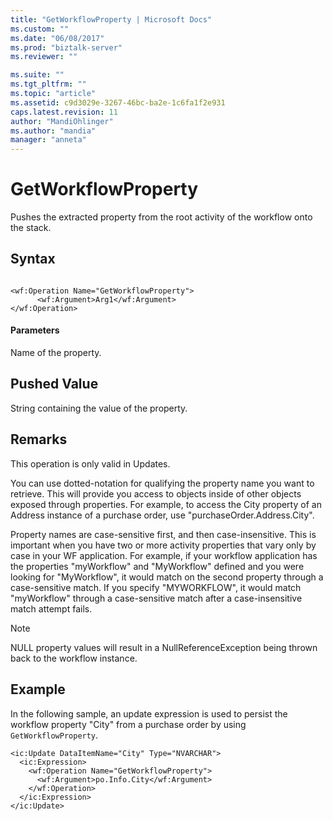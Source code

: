 ```yaml
---
title: "GetWorkflowProperty | Microsoft Docs"
ms.custom: ""
ms.date: "06/08/2017"
ms.prod: "biztalk-server"
ms.reviewer: ""

ms.suite: ""
ms.tgt_pltfrm: ""
ms.topic: "article"
ms.assetid: c9d3029e-3267-46bc-ba2e-1c6fa1f2e931
caps.latest.revision: 11
author: "MandiOhlinger"
ms.author: "mandia"
manager: "anneta"
---
```

# GetWorkflowProperty
Pushes the extracted property from the root activity of the workflow onto the stack.  
  
## Syntax  
  
```  
  
<wf:Operation Name="GetWorkflowProperty">  
      <wf:Argument>Arg1</wf:Argument>  
</wf:Operation>  
```  
  
#### Parameters  
 Name of the property.  
  
## Pushed Value  
 String containing the value of the property.  
  
## Remarks  
 This operation is only valid in Updates.  
  
 You can use dotted-notation for qualifying the property name you want to retrieve. This will provide you access to objects inside of other objects exposed through properties. For example, to access the City property of an Address instance of a purchase order, use "purchaseOrder.Address.City".  
  
 Property names are case-sensitive first, and then case-insensitive. This is important when you have two or more activity properties that vary only by case in your WF application. For example, if your workflow application has the properties "myWorkflow" and "MyWorkflow" defined and you were looking for "MyWorkflow", it would match on the second property through a case-sensitive match. If you specify "MYWORKFLOW", it would match "myWorkflow" through a case-sensitive match after a case-insensitive match attempt fails.  
  
> [!NOTE]
>  NULL property values will result in a NullReferenceException being thrown back to the workflow instance.  
  
## Example  
 In the following sample, an update expression is used to persist the workflow property "City" from a purchase order by using `GetWorkflowProperty`.  
  
```  
<ic:Update DataItemName="City" Type="NVARCHAR">  
  <ic:Expression>  
    <wf:Operation Name="GetWorkflowProperty">  
      <wf:Argument>po.Info.City</wf:Argument>  
    </wf:Operation>  
  </ic:Expression>  
</ic:Update>  
```